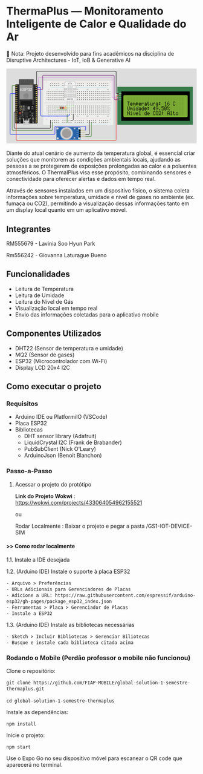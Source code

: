 # ThermaPlus — Monitoramento Inteligente de Calor e Qualidade do Ar

📌 Nota: Projeto desenvolvido para fins acadêmicos na disciplina de Disruptive Architectures - IoT, IoB & Generative AI

![Imagem do Prototipo](/img/imagem-prototipo.png)

Diante do atual cenário de aumento da temperatura global, é essencial criar soluções que monitorem as condições ambientais locais, ajudando as pessoas a se protegerem de exposições prolongadas ao calor e a poluentes atmosféricos. O ThermalPlus visa esse propósito, combinando sensores e conectividade para oferecer alertas e dados em tempo real.

Através de sensores instalados em um dispositivo físico, o sistema coleta informações sobre temperatura, umidade e nível de gases no ambiente (ex. fumaça ou CO2), permitindo a visualização dessas informações tanto em um display local quanto em um aplicativo móvel.

## Integrantes

RM555679 - Lavinia Soo Hyun Park

Rm556242 - Giovanna Laturague Bueno

## Funcionalidades

- Leitura de Temperatura
- Leitura de Umidade
- Leitura do Nível de Gás
- Visualização local em tempo real
- Envio das informações coletadas para o aplicativo mobile

## Componentes Utilizados

- DHT22 (Sensor de temperatura e umidade)
- MQ2 (Sensor de gases)
- ESP32 (Microcontrolador com Wi-Fi)
- Display LCD 20x4 I2C

## Como executar o projeto

### Requisitos

- Arduino IDE ou PlatformiIO (VSCode)
- Placa ESP32
- Bibliotecas
    - DHT sensor library (Adafruit)
    - LiquidCrystal I2C (Frank de Brabander)
    - PubSubClient (Nick O'Leary)
    - ArduinoJson (Benoit Blanchon)

### Passo-a-Passo

1. Acessar o projeto do protótipo

    **Link do Projeto Wokwi** : https://wokwi.com/projects/433064054962155521

    ou

    Rodar Localmente : Baixar o projeto e pegar a pasta /GS1-IOT-DEVICE-SIM

#### >> Como rodar localmente

1.1. Instale a IDE desejada

1.2. (Arduino IDE) Instale o suporte à placa ESP32

    - Arquivo > Preferências
    - URLs Adicionais para Gerenciadores de Placas
    - Adicione a URL: https://raw.githubusercontent.com/espressif/arduino-esp32/gh-pages/package_esp32_index.json
    - Ferramentas > Placa > Gerenciador de Placas
    - Instale a ESP32

1.3. (Arduino IDE) Instale as bibliotecas necessárias

    - Sketch > Incluir Bibliotecas > Gerenciar Biliotecas
    - Busque e instale cada biblioteca citada acima

### Rodando o Mobile (Perdão professor o mobile não funcionou)

Clone o repositório:

```
git clone https://github.com/FIAP-MOBILE/global-solution-1-semestre-thermaplus.git

cd global-solution-1-semestre-thermaplus
```

Instale as dependências:

```
npm install
```

Inicie o projeto:

```
npm start
```


Use o Expo Go no seu dispositivo móvel para escanear o QR code que aparecerá no terminal.
